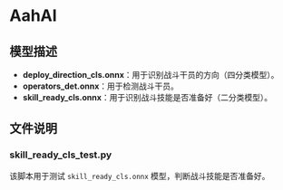 # AahAI

## 模型描述

- **deploy_direction_cls.onnx**：用于识别战斗干员的方向（四分类模型）。
- **operators_det.onnx**：用于检测战斗干员。
- **skill_ready_cls.onnx**：用于识别战斗技能是否准备好（二分类模型）。

## 文件说明

### skill_ready_cls_test.py

该脚本用于测试 `skill_ready_cls.onnx` 模型，判断战斗技能是否准备好。


